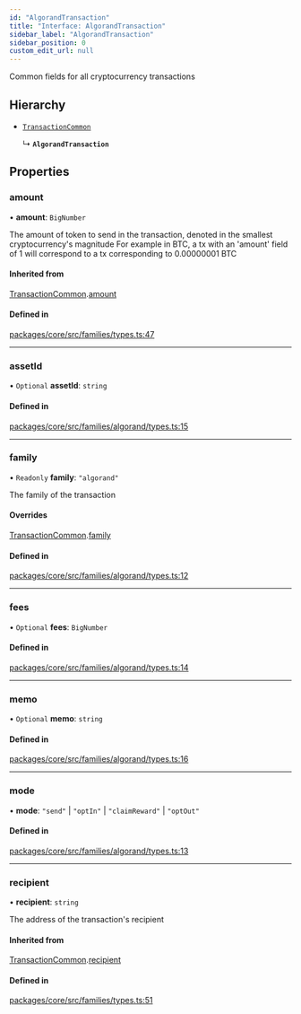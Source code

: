 ```yaml
---
id: "AlgorandTransaction"
title: "Interface: AlgorandTransaction"
sidebar_label: "AlgorandTransaction"
sidebar_position: 0
custom_edit_url: null
---
```


Common fields for all cryptocurrency transactions

## Hierarchy

- [`TransactionCommon`](TransactionCommon.md)

  ↳ **`AlgorandTransaction`**

## Properties

### amount

• **amount**: `BigNumber`

The amount of token to send in the transaction, denoted in the smallest cryptocurrency's magnitude
For example in BTC, a tx with an 'amount' field of 1 will correspond to a tx corresponding to 0.00000001 BTC

#### Inherited from

[TransactionCommon](TransactionCommon.md).[amount](TransactionCommon.md#amount)

#### Defined in

[packages/core/src/families/types.ts:47](https://github.com/LedgerHQ/wallet-api/blob/main/packages/core/src/families/types.ts#L47)

___

### assetId

• `Optional` **assetId**: `string`

#### Defined in

[packages/core/src/families/algorand/types.ts:15](https://github.com/LedgerHQ/wallet-api/blob/main/packages/core/src/families/algorand/types.ts#L15)

___

### family

• `Readonly` **family**: ``"algorand"``

The family of the transaction

#### Overrides

[TransactionCommon](TransactionCommon.md).[family](TransactionCommon.md#family)

#### Defined in

[packages/core/src/families/algorand/types.ts:12](https://github.com/LedgerHQ/wallet-api/blob/main/packages/core/src/families/algorand/types.ts#L12)

___

### fees

• `Optional` **fees**: `BigNumber`

#### Defined in

[packages/core/src/families/algorand/types.ts:14](https://github.com/LedgerHQ/wallet-api/blob/main/packages/core/src/families/algorand/types.ts#L14)

___

### memo

• `Optional` **memo**: `string`

#### Defined in

[packages/core/src/families/algorand/types.ts:16](https://github.com/LedgerHQ/wallet-api/blob/main/packages/core/src/families/algorand/types.ts#L16)

___

### mode

• **mode**: ``"send"`` \| ``"optIn"`` \| ``"claimReward"`` \| ``"optOut"``

#### Defined in

[packages/core/src/families/algorand/types.ts:13](https://github.com/LedgerHQ/wallet-api/blob/main/packages/core/src/families/algorand/types.ts#L13)

___

### recipient

• **recipient**: `string`

The address of the transaction's recipient

#### Inherited from

[TransactionCommon](TransactionCommon.md).[recipient](TransactionCommon.md#recipient)

#### Defined in

[packages/core/src/families/types.ts:51](https://github.com/LedgerHQ/wallet-api/blob/main/packages/core/src/families/types.ts#L51)
